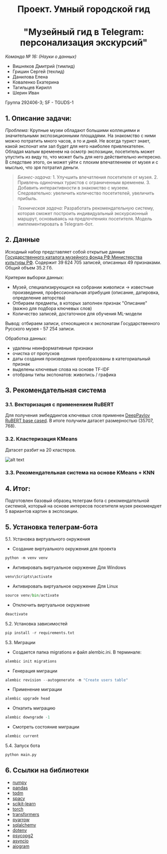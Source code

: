 # <center> **Проект. Умный городской гид**

# <center> **"Музейный гид в Telegram: персонализация экскурсий"**

*Команда № 16: (Науки о данных)*

+ Вишняков Дмитрий (тимлид)
+ Гришин Сергей (техлид)
+ Данилова Елена
+ Коваленко Екатерина
+ Тагильцев Кирилл
+ Шерин Иван

Группа 292406-3; SF - TGUDS-1

## 1. Описание задачи:

*Проблема:* Крупные музеи обладают большими коллециями и значительными экспозиционными площадями. На знакомство с ними можно потратить много часов, а то и дней. Не всегда турист знает, какой экспонат или зал будет для него наиболее привлекателен. Обладая малым временем на осмотр экспозиции, посетитель может упустить из виду то, что может быть для него действительно интересно. В следствие этого, он может уйти с плохим впечатлением от музея и с мыслью, что зря потратил деньги.

>*Бизнес-задача:* 1. Улучшить впечатления посетителя от музея.
                 2. Привлечь одиночных туристов с ограниченным временем.
                 3. Добавить интерактивности в знакомство с музеем.
                 Следовательно: увеличить количество посетителей, увеличить прибыль.

>*Техническая задача:* Разработать рекомендательную систему, которая сможет построить индивидуальный экскурсионный маршрут, основываясь на предпочтениях посетителя. Модель имплементировать в Telegram-бот.

## 2. Данные

Исходный набор представляет собой открытые данные [Государственного каталога музейного фонда РФ Министерства культуры РФ](https://opendata.mkrf.ru/opendata/7705851331-museum-exhibits). Содержит 39 624 705 записей, описанных 49 признаками. Общий объем 35.2 Гб.

Критерии выборки данных:

+ Музей, специализирующися на собрании живописи -> известные произведения, профессиональная атрибуция (описание, датировка, определение авторства)
+ Отбираем предметы, в которых заполнен признак "Описание" (важно для подбора ключевых слов)
+ Количество записей, достаточное для обучения ML-модели

Вывод: отбираем записи, относящиеся к экспонатам Государственного Русского музея - 57 254 записи.

Обработка данных:
+ удалены неинформативные признаки
+ очистка от пропусков
+ даты создания произведения преобразованы в категориальный признак
+ выделены ключевые слова на основе TF-IDF
+ отобраны типы экспонатов: живопись / графика

## 3. Рекомендательная система

### 3.1. Векторизация с применением RuBERT

Для получения эмбеддингов ключевых слов применен [DeepPavlov RuBERT base cased](https://huggingface.co/DeepPavlov/rubert-base-cased). В итоге получили датасет размерностью (35707, 768).

### 3.2. Кластеризация KMeans

Датасет разбит на 20 кластеров.

![alt text](image.png)

### 3.3. Рекомендательная система на основе KMeans + KNN

## 4. Итог:

Подготовлен базовый образец телеграм бота с рекомендательной системой, который на основе интересов посетителя музея рекомендует 5 вариантов картин в экспозиции.

## 5. Установка телеграм-бота

5.1. Установка виртуального окружения
+ Создание виртуального окружения для проекта
```python
python -m venv venv
```
+  Активировать виртуальное окружение Для Windows
```python
venv\Scripts\activate
```
+ Активировать виртуальное окружение Для Linux
```python
source venv/bin/activate
```
+ Отключить виртуальное окружение
```python
deactivate
```
5.2. Установка зависимостей
```python
pip install -r requirements.txt
```
5.3. Миграции

+ Создается папка migrations и файл alembic.ini. В терминале:
```python
alembic init migrations
```
+ Генерация миграции
```python
alembic revision --autogenerate -m "Create users table"
```
+ Применение миграции
```python
alembic upgrade head
```
+ Откатить миграцию
```python
alembic downgrade -1
```
+ Смотреть состояние миграции
```python
alembic current
```
5.4. Запуск бота
```python
python main.py
```

## 6. Ссылки на библиотеки

+ [numpy](https://numpy.org/)
+ [pandas](https://pandas.pydata.org/)
+ [tqdm](https://tqdm.github.io/)
+ [spacy](https://spacy.io/)
+ [scikit-learn](https://scikit-learn.org/stable/)
+ [torch](https://pytorch.org/) 
+ [transformers](https://pypi.org/project/transformers/)
+ [pyarrow](https://arrow.apache.org/docs/python/index.html)
+ [sqlalchemy](https://www.sqlalchemy.org/)
+ [dotenv](https://www.npmjs.com/package/dotenv)
+ [psycopg2](https://pypi.org/project/psycopg2/)
+ [asyncio](https://pypi.org/project/asyncio/)
+ [aiogram](https://docs.aiogram.dev/en/v3.17.0/)